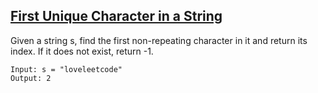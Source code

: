 ## [First Unique Character in a String](https://leetcode.com/problems/first-unique-character-in-a-string)
Given a string s, find the first non-repeating character in it and return its index. If it does not exist, return -1.

```
Input: s = "loveleetcode"
Output: 2
```
